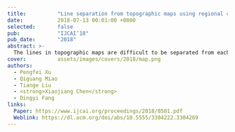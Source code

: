 ```yaml
---
title:          "Line separation from topographic maps using regional color and spatial information"
date:           2018-07-13 00:01:00 +0800
selected:       false
pub:            "IJCAI’18"
pub_date:       "2018"
abstract: >-
  The lines in topographic maps are difficult to be separated from each other because of their confusing colors. To solve this problem, we propose a novel line separation method using their regional color and spatial information. Firstly, we divide the lines into lots of circular regions with a certain diameter, and consider these regions as the basic processing units. Then based on a new concept of regional color confusion, we classify all the divided circular regions into two kinds of regions by whether the color is pure or mixed. Further, for pure color regions, a fuzzy clustering algorithm with Gaussian kernel can be used to cluster them into different lines based on their color information. Meanwhile, we determine the memberships of the mixed color regions according to their spatial relations with the clustered pure color regions. The concept of regional color confusion is proposed to reduce the influences of the confusing colors to line separation, and the spatial relations are utilized to solve the problems of the membership determination of the mixed color regions. The experimental results demonstrate that our method can achieve higher accuracy compare with other two state-of-the-art methods, which provides a novel idea for line element segmentation from scanned topographic maps.
cover:          assets/images/covers/2018/map.png
authors:
  - Pengfei Xu
  - Qiguang Miao
  - Tiange Liu
  - <strong>Xiaojiang Chen</strong>
  - Dingyi Fang
links:
  Paper: https://www.ijcai.org/proceedings/2018/0501.pdf
  Weblink: https://dl.acm.org/doi/abs/10.5555/3304222.3304269
---
```

